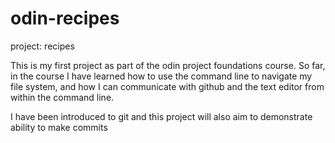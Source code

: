 # odin-recipes
project: recipes

This is my first project as part of the odin project foundations course. So far, in the course I have learned how to use the command line to navigate my file system, and how I can communicate with github and the text editor from within the command line.

I have been introduced to git and this project will also aim to demonstrate ability to make commits
